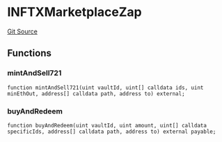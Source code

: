 # INFTXMarketplaceZap
[Git Source](https://github.com/FloorDAO/floor-v2/blob/445b96358cc205e432e359914c1681c0f44048b0/src/interfaces/nftx/NFTXMarketplaceZap.sol)


## Functions
### mintAndSell721


```solidity
function mintAndSell721(uint vaultId, uint[] calldata ids, uint minEthOut, address[] calldata path, address to) external;
```

### buyAndRedeem


```solidity
function buyAndRedeem(uint vaultId, uint amount, uint[] calldata specificIds, address[] calldata path, address to) external payable;
```

